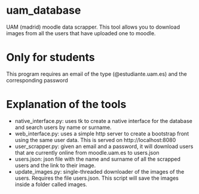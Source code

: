 # uam_database
UAM (madrid) moodle data scrapper. This tool allows you to download images from all the users that have uploaded one to moodle.

# Only for students
This program requires an email of the type (@estudiante.uam.es) and the corresponding password

# Explanation of the tools
- native_interface.py: uses tk to create a native interface for the database and search users by name or surname.
- web_interface.py: uses a simple http server to create a bootstrap front using the same user data. This is served on http://localhost:8080
- user_scrapper.py: given an email and a password, it will download users that are currently online from moodle.uam.es to users.json
- users.json: json file with the name and surname of all the scrapped users and the link to their image.
- update_images.py: single-threaded downloader of the images of the users. Requires the file users.json. This script will save the images inside a folder called images.

